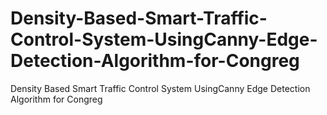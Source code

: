 # Density-Based-Smart-Traffic-Control-System-UsingCanny-Edge-Detection-Algorithm-for-Congreg
Density Based Smart Traffic Control System UsingCanny Edge Detection Algorithm for Congreg
